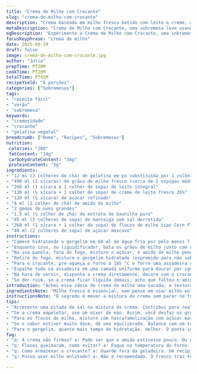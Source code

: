 ```yaml
---
title: "Crema de Milho com Crocante"
slug: "crema-de-milho-com-crocante"
description: "Crema baseada em milho fresco batido com leite e creme, onde gergelim substitui a gelatina clássica, proporcionando textura cremosa sem perder leveza. Flocos de milho crocantes caramelizados com açúcar mascavo e manteiga, adicionam crocância e aroma tostado, que contrasta com a suavidade do creme. Receita que explora os sentidos: cuidado no ponto da mistura para não talhar, atenção para os flocos não queimarem, ideal para sobremesa de verão. Serve 6 porções, aprendizado de toque ao invés de relógio na cozinha."
metaDescription: "Crema de Milho com Crocante, uma sobremesa leve usando grãos de milho fresco e gergelim. Delícia para o verão."
ogDescription: "Experimente a Crema de Milho com Crocante, uma sobremesa brasileira que combina cremosidade e crocância de maneira única."
focusKeyphrase: "crema de milho"
date: 2025-09-29
draft: false
image: crema-de-milho-com-crocante.jpg
author: "Julia"
prepTime: PT20M
cookTime: PT20M
totalTime: PT45M
recipeYield: "6 porções"
categories: ["Sobremesas"]
tags:
- "receita fácil"
- "verão"
- "sobremesa"
keywords:
- "cremosidade"
- "crocante"
- "gelatina vegetal"
breadcrumb: ["Home", "Recipes", "Sobremesas"]
nutrition: 
 calories: "280"
 fatContent: "14g"
 carbohydrateContent: "34g"
 proteinContent: "5g"
ingredients:
- "12 ml (2 colheres de chá) de gelatina em pó substituída por 1 colher de sopa de gergelim branco hidratado em 60 ml de água fria"
- "490 ml (2 xícaras) de grãos de milho fresco (cerca de 2 espigas médias)"
- "260 ml (1 xícara e 1 colher de sopa) de leite integral"
- "130 ml (½ xícara + 1 colher de sopa) de creme de leite fresco 35%"
- "120 ml (½ xícara) de açúcar refinado"
- "6 ml (1 colher de chá) de amido de milho"
- "2 gemas de ovos grandes"
- "1,5 ml (¼ colher de chá) de extrato de baunilha puro"
- "45 ml (3 colheres de sopa) de manteiga sem sal derretida"
- "260 ml (1 xícara + 1 colher de sopa) de flocos de milho tipo Corn Flakes"
- "40 ml (2 colheres de sopa) de açúcar mascavo"
instructions:
- "Comece hidratando o gergelim em 60 ml de água fria por pelo menos 7 minutos — substituto inusitado da gelatina que dá liga e textura sem alterar muito o sabor. Reserve e peneire para tirar o excesso de água depois."
- "Enquanto isso, no liquidificador, bata os grãos de milho junto com o leite até obter um purê bem homogêneo — sem pedaços, a cremosidade vai depender disso. Misture o creme de leite e reserve."
- "Na sua panela, fora do fogo, misture o açúcar, o amido de milho peneirados e as gemas; mexa vigorosamente até ficar uniforme. Acrescente o purê de milho, a baunilha e leve ao fogo médio, mexendo sem parar com um fouet para não empelotar ou grudar no fundo. O ponto: quando engrossa e borbulha, formando espuma suave, está quase pronto — uns 10 a 12 minutos, mas confie no olhar, não no relógio."
- "Retire do fogo, misture o gergelim hidratado (espremido para não sobrar água) para dar corpo e passe a mistura por uma peneira fina, eliminando fibras e eventuais grumos. Despeje em ramequins de 130 ml ou em copos pequenos; cubra com plástico aderente encostando na superfície para evitar película e leve à geladeira por ao menos 5 horas — no mínimo, e quanto mais tempo mais firma."
- "Para o crocante, pré-aqueça o forno a 185 °C e forre uma assadeira com papel manteiga. Misture a manteiga derretida com os flocos de milho; polvilhe o açúcar mascavo e mexa para que fiquem bem cobertos, sem encharcar."
- "Espalhe tudo na assadeira em uma camada uniforme para dourar por igual. Leve ao forno por 7 a 10 minutos, mexendo na metade do tempo para não queimar — prefere crus ou queimados, nem pensar. Deixe esfriar ali mesmo, a crocância vai se firmar conforme esfria."
- "Na hora de servir, disponha a crema diretamente, decore com o crocante por cima para contraste total. A combinação do doce com óleo queimada da manteiga, crocante e macio, tem uns passos de afinação — ficar de olho na textura da crema, se não ficar arenosa, e o sabor ter leve toque tostado, quase caramelo."
- "Se der ruim, se a crema ficar líquida demais, acho que faltou o amido ou foi pouca gelatina; se empelotar, mexa sempre, fogo baixo e não deixe ferver muito. Quanto aos flocos, cuidado que assadeira muito quente queima rapidinho e amarga demais."
introduction: "Achei essa ideia de crema de milho uma sacada, a textura fica macia e a doçura delicada sem saturar. O uso de gergelim hidratado no lugar da gelatina tradicional é um truque que descobri numa viagem ao Nordeste e funciona para quem quer evitar gelatina animal, sem comprometer a liga. Mas atenção, o gergelim precisa ficar bem hidratado para não deixar pedaços. Já os flocos de milho caramelizados se transformam num toque crocante que muda completamente a experiência, com aquele aroma amanteigado que me lembra festa junina e o cheiro do forno no verão. Testei com açúcar mascavo, para dar mais profundidade, e o resultado foi melhor que só branco."
ingredientsNote: "Milho fresco é essencial, nem pense em usar milho enlatado — perde a graça e a textura. O creme de leite aqui já é o de maior teor de gordura que encontro, cinema para ajudar na cremosidade. Pode trocar a baunilha por essência natural, mas o ideal é algo puro. O amido de milho é fundamental para não deixar a crema líquida, mas não exagere para não ficar empapada. Na versão da crosta, o açúcar mascavo traz complexidade, substitua por demerara se quiser, o açúcar branco comum fica doce demais e sem charme. Manteiga sem sal para controlar o sal, mas na pressa vale até margarina de qualidade, só que o sabor não fica igual."
instructionsNote: "O segredo é mexer a mistura da crema sem parar no fogo. Parece simples, mas já vi gente perder tudo porque deixou grudar, formar bolotas ou simplesmente talhar por causa do calor alto. Não exagere no fogo, médio baixo é seu amigo. Peneirar depois é passo que salva — elimina qualquer fibra grossa, deixando o creme lisinho e sem riscos que você sente na boca. Quanto aos flocos caramelizados, assar até dourar, mas nunca deixar escuro demais. Mexa na metade do tempo para garantir que todos fiquem uniformes, isso muda tudo. Armazene o crocante fora da geladeira para não perder a crocância; já o creme precisa de pelo menos 5 horas mesmo, senão não firma direito. Misturar o gergelim hidratado no fim dá liga, mas se não bater direito pode ficar pedaçudo, por isso peneirar depois ajuda bastante."
tips:
- "Acrecente uma pitada de sal na mistura da crema. Contribui para realçar os sabores. Não exagere, sal em excesso tira a suavidade."
- "Se a crema empelotar, use um mixer de mão. Assim, você desfaz os grumos. Fogo médio baixo ajuda, mexa tudo com atenção, sem pressa."
- "Para os flocos de milho, misture com hascaramelização com açúcar mascavo. Dá um toque especial. Mas cuidado com o tempo, não deixe escurecer muito."
- "Se o sabor estiver muito doce, dê uma equilibrada. Balance com um toque de limão ou mesmo um pouco de canela. Faz diferença na experiência final."
- "Para o gergelim, quanto mais tempo de hidratação, melhor. O ponto ideal é macio, sem pedaços. Também vale usar semente de chia como opção."
faq:
- "q: A crema não firmou? a: Pode ser que o amido estivesse pouco. Ou o tempo na geladeira foi curto. O ideal são pelo menos 5 horas ou mais."
- "q: Flocos queimaram, como evitar? a: Foque na temperatura do forno. Mexer na metade é crucial. Se puder, alterne as posições na assadeira."
- "q: Como armazenar o crocante? a: Guarde fora da geladeira. Um recipiente hermético funciona bem. Não deixar humidificar, perde a textura."
- "q: Posso usar milho enlatado? a: Não é recomendado. O fresco traz textura e sabor que o enlatado simplesmente não entrega. Melhora muito a receita."

---
```


